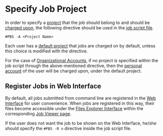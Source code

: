 # Specify Job Project

In order to specify a [project](../jobs/projects.md) that the job should belong to and should be [charged upon](../accounts/payments-charges.md), the following directive should be used in the [job script file](batch-scripts/sample-scripts.md). 

```
#PBS -A <Project Name>
```

Each user has a [default project](../jobs/projects.md#default-project) that jobs are charged on by default, unless this choice is modified with the directive.

For the case of [Organizational Accounts](../collaboration/organizations/overview.md), if no project is specified within the job script through the above-mentioned directive, then the [personal account](../collaboration/organizations/roles.md#organizations-vs.-personal-accounts) of the user will be charged upon, under the default project.

## Register Jobs in Web Interface

By default, all jobs submitted from command line are registered in the [Web Interface](../ui/overview.md) for user convenience. When jobs are registered in this way, their files become accessible under the [Files Explorer Interface](../jobs/ui/files-tab.md) within the corresponding [Job Viewer page](../jobs/ui/viewer.md). 

If the user does not want the job to be shown on the Web Interface, he/she should specify the `#PBS -R n` directive inside the job script file.
